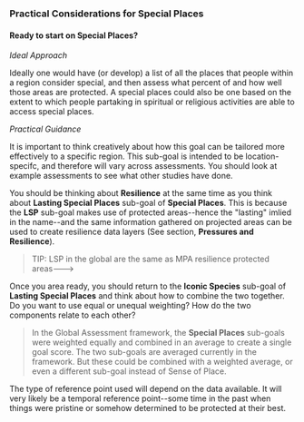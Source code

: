 ### Practical Considerations for Special Places

#### Ready to start on **Special Places**?

*Ideal Approach*

Ideally one would have (or develop) a list of all the places that people within a region consider special, and then assess what percent of and how well those areas are protected. A special places could also be one based on the extent to which people partaking in spiritual or religious activities are able to access special places.

*Practical Guidance*

It is important to think creatively about how this goal can be tailored more effectively to a specific region. This sub-goal is intended to be location-specifc, and therefore will vary across assessments. You should look at example assessments to see what other studies have done.

You should be thinking about **Resilience** at the same time as you think about **Lasting Special Places** sub-goal of **Special Places**. This is because the **LSP** sub-goal makes use of protected areas--hence the "lasting" imlied in the name--and the same information gathered on projected areas can be used to create resilience data layers (See section, **Pressures and Resilience**).

> TIP: LSP in the global are the same as MPA resilience protected areas--->

Once you area ready, you should return to the **Iconic Species** sub-goal of **Lasting Special Places** and think about how to combine the two together. Do you want to use equal or unequal weighting? How do the two components relate to each other?

> In the Global Assessment framework, the **Special Places** sub-goals were weighted equally and combined in an average to create a single goal score. The two sub-goals are averaged currently in the framework. But these could be combined with a weighted average, or even a different sub-goal instead of Sense of Place.

The type of reference point used will depend on the data available. It will very likely be a temporal reference point--some time in the past when things were pristine or somehow determined to be protected at their best.
